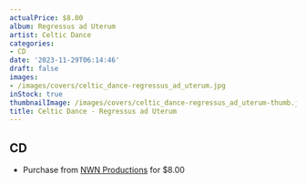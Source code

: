 ```yaml
---
actualPrice: $8.00
album: Regressus ad Uterum
artist: Celtic Dance
categories:
- CD
date: '2023-11-29T06:14:46'
draft: false
images:
- /images/covers/celtic_dance-regressus_ad_uterum.jpg
inStock: true
thumbnailImage: /images/covers/celtic_dance-regressus_ad_uterum-thumb.jpg
title: Celtic Dance - Regressus ad Uterum
---
```


## CD
* Purchase from [NWN Productions](http://shop.nwnprod.com/index.php?route=product/product&path=93&product_id=2053&sort=pd.name&order=ASC) for $8.00
